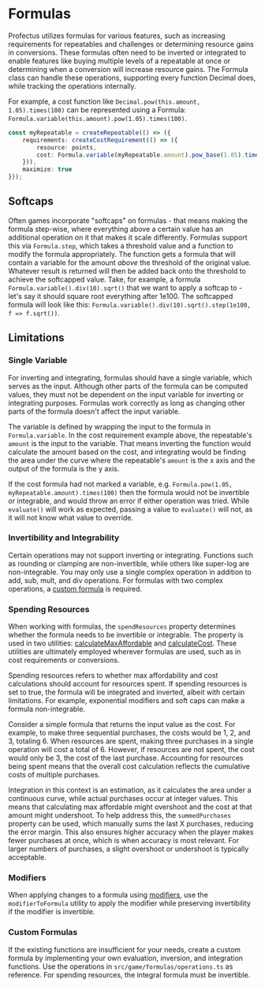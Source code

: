 # Formulas

Profectus utilizes formulas for various features, such as increasing requirements for repeatables and challenges or determining resource gains in conversions. These formulas often need to be inverted or integrated to enable features like buying multiple levels of a repeatable at once or determining when a conversion will increase resource gains. The Formula class can handle these operations, supporting every function Decimal does, while tracking the operations internally.

For example, a cost function like `Decimal.pow(this.amount, 1.05).times(100)` can be represented using a Formula: `Formula.variable(this.amount).pow(1.05).times(100)`.

```ts
const myRepeatable = createRepeatable(() => ({
    requirements: createCostRequirement(() => ({
        resource: points,
        cost: Formula.variable(myRepeatable.amount).pow_base(1.05).times(100)
    })),
    maximize: true
}));
```

## Softcaps

Often games incorporate "softcaps" on formulas - that means making the formula step-wise, where everything above a certain value has an additional operation on it that makes it scale differently. Formulas support this via `Formula.step`, which takes a threshold value and a function to modify the formula appropriately. The function gets a formula that will contain a variable for the amount _above_ the threshold of the original value. Whatever result is returned will then be added back onto the threshold to achieve the softcapped value. Take, for example, a formula `Formula.variable().div(10).sqrt()` that we want to apply a softcap to - let's say it should square root everything after 1e100. The softcapped formula will look like this: `Formula.variable().div(10).sqrt().step(1e100, f => f.sqrt())`.

## Limitations

### Single Variable

For inverting and integrating, formulas should have a single variable, which serves as the input. Although other parts of the formula can be computed values, they must not be dependent on the input variable for inverting or integrating purposes. Formulas work correctly as long as changing other parts of the formula doesn't affect the input variable.

The variable is defined by wrapping the input to the formula in `Formula.variable`. In the cost requirement example above, the repeatable's `amount` is the input to the variable. That means inverting the function would calculate the amount based on the cost, and integrating would be finding the area under the curve where the repeatable's `amount` is the x axis and the output of the formula is the y axis.

If the cost formula had not marked a variable, e.g. `Formula.pow(1.05, myRepeatable.amount).times(100)` then the formula would not be invertible or integrable, and would throw an error if either operation was tried. While `evaluate()` will work as expected, passing a value to `evaluate()` will not, as it will not know what value to override.

### Invertibility and Integrability

Certain operations may not support inverting or integrating. Functions such as rounding or clamping are non-invertible, while others like super-log are non-integrable. You may only use a single complex operation in addition to add, sub, mult, and div operations. For formulas with two complex operations, a [custom formula](#custom-formulas) is required.

### Spending Resources

When working with formulas, the `spendResources` property determines whether the formula needs to be invertible or integrable. The property is used in two utilities: [calculateMaxAffordable](/api/modules/game/formulas/formulas#calculatemaxaffordable) and [calculateCost](/api/modules/game/formulas/formulas#calculatecost). These utilities are ultimately employed wherever formulas are used, such as in cost requirements or conversions.

Spending resources refers to whether max affordability and cost calculations should account for resources spent. If spending resources is set to true, the formula will be integrated and inverted, albeit with certain limitations. For example, exponential modifiers and soft caps can make a formula non-integrable.

Consider a simple formula that returns the input value as the cost. For example, to make three sequential purchases, the costs would be 1, 2, and 3, totaling 6. When resources are spent, making three purchases in a single operation will cost a total of 6. However, if resources are not spent, the cost would only be 3, the cost of the last purchase. Accounting for resources being spent means that the overall cost calculation reflects the cumulative costs of multiple purchases.

Integration in this context is an estimation, as it calculates the area under a continuous curve, while actual purchases occur at integer values. This means that calculating max affordable might overshoot and the cost at that amount might undershoot. To help address this, the `summedPurchases` property can be used, which manually sums the last X purchases, reducing the error margin. This also ensures higher accuracy when the player makes fewer purchases at once, which is when accuracy is most relevant. For larger numbers of purchases, a slight overshoot or undershoot is typically acceptable.

### Modifiers

When applying changes to a formula using [modifiers](/api/modules/game/modifiers), use the `modifierToFormula` utility to apply the modifier while preserving invertibility if the modifier is invertible.

### Custom Formulas

If the existing functions are insufficient for your needs, create a custom formula by implementing your own evaluation, inversion, and integration functions. Use the operations in `src/game/formulas/operations.ts` as reference. For spending resources, the integral formula must be invertible.
